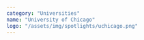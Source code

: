 ```yaml
---
category: "Universities"
name: "University of Chicago"
logo: "/assets/img/spotlights/uchicago.png"
---
```

